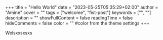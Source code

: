 +++
title = "Hello World"
date = "2023-05-25T05:35:29+02:00"
author = "Amine"
cover = ""
tags = ["welcome", "fist-post"]
keywords = ["", ""]
description = ""
showFullContent = false
readingTime = false
hideComments = false
color = "" #color from the theme settings
+++

Welsxxsxsxs
